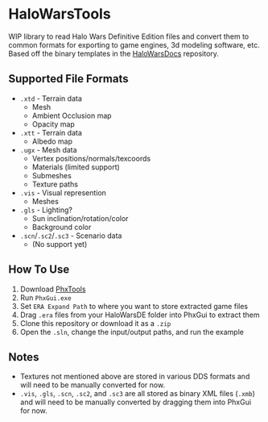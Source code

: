 # HaloWarsTools
WIP library to read Halo Wars Definitive Edition files and convert them to common formats for exporting to game engines, 3d modeling software, etc. Based off the binary templates in the [HaloWarsDocs](https://github.com/HaloMods/HaloWarsDocs) repository.

## Supported File Formats
* `.xtd` - Terrain data
  * Mesh
  * Ambient Occlusion map
  * Opacity map
* `.xtt` - Terrain data
  * Albedo map
* `.ugx` - Mesh data
  * Vertex positions/normals/texcoords
  * Materials (limited support)
  * Submeshes
  * Texture paths
* `.vis` - Visual represention
  * Meshes
* `.gls` - Lighting?
  * Sun inclination/rotation/color
  * Background color
* `.scn`/`.sc2`/`.sc3` - Scenario data
  * (No support yet)

## How To Use
1. Download [PhxTools](https://github.com/HaloMods/HaloWarsDocs/releases)
2. Run `PhxGui.exe`
3. Set `ERA Expand Path` to where you want to store extracted game files
4. Drag `.era` files from your HaloWarsDE folder into PhxGui to extract them
5. Clone this repository or download it as a `.zip`
6. Open the `.sln`, change the input/output paths, and run the example

## Notes
* Textures not mentioned above are stored in various DDS formats and will need to be manually converted for now.
* `.vis`, `.gls`, `.scn`, `.sc2`, and `.sc3` are all stored as binary XML files (`.xmb`) and will need to be manually converted by dragging them into PhxGui for now.
